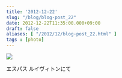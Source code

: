 ```yaml
---
title: '2012-12-22'
slug: "/blog/blog-post_22"
date: 2012-12-22T11:35:00.000+09:00
draft: false
aliases: [ "/2012/12/blog-post_22.html" ]
tags : [photo]
---
```


  
![](https://68.media.tumblr.com/4e41c20b8fd9d09c3c152a82155aadaf/tumblr_mffhf5rICK1rwrdpxo1_1280.jpg)  

  
  

エスパス ルイヴィトンにて